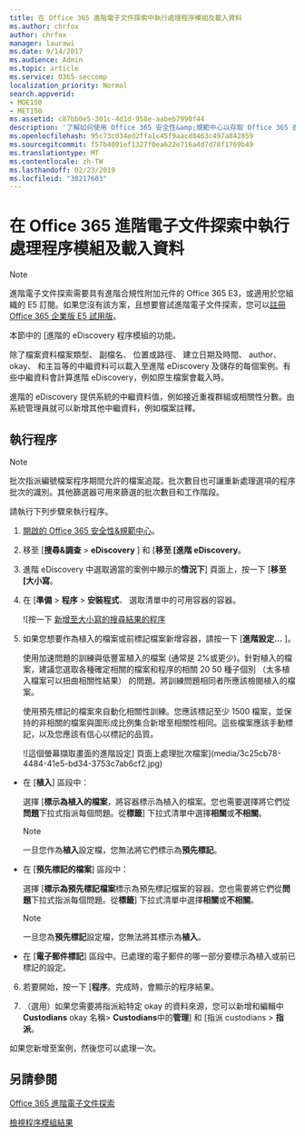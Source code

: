 ```yaml
---
title: 在 Office 365 進階電子文件探索中執行處理程序模組及載入資料
ms.author: chrfox
author: chrfox
manager: laurawi
ms.date: 9/14/2017
ms.audience: Admin
ms.topic: article
ms.service: O365-seccomp
localization_priority: Normal
search.appverid:
- MOE150
- MET150
ms.assetid: c87bb0e5-301c-4d1d-958e-aabeb7990f44
description: '了解如何使用 Office 365 安全性&amp;規範中心以存取 Office 365 進階 eDiscovery 及執行程序模組中的案例。  '
ms.openlocfilehash: 95c73c034ed2ffa1c45f9aacd8463c497a842859
ms.sourcegitcommit: f57b4001ef1327f0ea622e716a4d7d78f1769b49
ms.translationtype: MT
ms.contentlocale: zh-TW
ms.lasthandoff: 02/23/2019
ms.locfileid: "30217603"
---
```

# <a name="run-the-process-module-and-load-data-in-office-365-advanced-ediscovery"></a>在 Office 365 進階電子文件探索中執行處理程序模組及載入資料

> [!NOTE]
> 進階電子文件探索需要具有進階合規性附加元件的 Office 365 E3，或適用於您組織的 E5 訂閱。如果您沒有該方案，且想要嘗試進階電子文件探索，您可以[註冊 Office 365 企業版 E5 試用版](https://go.microsoft.com/fwlink/p/?LinkID=698279)。 
  
本節中的 [進階的 eDiscovery 程序模組的功能。 
  
除了檔案資料檔案類型、 副檔名、 位置或路徑、 建立日期及時間、 author、 okay、 和主旨等的中繼資料可以載入至進階 eDiscovery 及儲存的每個案例。有些中繼資料會計算進階 eDiscovery，例如原生檔案會載入時。 
  
進階的 eDiscovery 提供系統的中繼資料值，例如接近重複群組或相關性分數。由系統管理員就可以新增其他中繼資料，例如檔案註釋。 
  
## <a name="running-process"></a>執行程序

> [!NOTE]
> 批次指派編號檔案程序期間允許的檔案追蹤。批次數目也可讓重新處理選項的程序批次的識別。其他篩選器可用來篩選的批次數目和工作階段。 
  
請執行下列步驟來執行程序。
  
1. [開啟的 Office 365 安全性&amp;規範中心](go-to-the-securitycompliance-center.md)。 
    
2. 移至 [**搜尋&amp;調查** \> **eDiscovery** ] 和 [**移至 [進階 eDiscovery**。
    
3. 進階 eDiscovery 中選取適當的案例中顯示的**情況下**] 頁面上，按一下 [**移至 [大小寫**。
    
4. 在 [**準備** \> **程序** \> **安裝程式**、 選取清單中的可用容器的容器。
    
    ![按一下 [新增至大小寫的搜尋結果的程序](media/50bdc55c-d378-4881-b302-31ef785fa359.png)
  
5. 如果您想要作為植入的檔案或前標記檔案新增容器，請按一下 [**進階設定...** ]。 
    
    使用加速問題的訓練與低豐富植入的檔案 (通常是 2%或更少)。針對植入的檔案，建議您選取各種確定相關的檔案和程序的相關 20 50 種子個別 （太多植入檔案可以扭曲相關性結果） 的問題。將訓練問題相同者所應該檢閱植入的檔案。
    
    使用預先標記的檔案來自動化相關性訓練。您應該標記至少 1500 檔案，並保持的非相關的檔案與圖形成比例集合新增至相關性相同。這些檔案應該手動標記，以及您應該有信心以標記的品質。
    
    ![這個螢幕擷取畫面的進階設定] 頁面上處理批次檔案](media/3c25cb78-4484-41e5-bd34-3753c7ab6cf2.jpg)
  
  - 在 [**植入**] 區段中： 
    
    選擇 [**標示為植入的檔案**，將容器標示為植入的檔案。您也需要選擇將它們從**問題**下拉式指派每個問題。從**標籤**] 下拉式清單中選擇**相關**或**不相關**。 
    
    > [!NOTE]
    > 一旦您作為**植入**設定檔，您無法將它們標示為**預先標記**。 
  
  - 在 [**預先標記的檔案**] 區段中： 
    
    選擇 [**標示為預先標記檔案**標示為預先標記檔案的容器。您也需要將它們從**問題**下拉式指派每個問題。從**標籤**] 下拉式清單中選擇**相關**或**不相關**。 
    
    > [!NOTE]
    > 一旦您為**預先標記**設定檔，您無法將其標示為**植入**。 
  
  - 在 [**電子郵件標記**] 區段中。已處理的電子郵件的哪一部分要標示為植入或前已標記的設定。 
    
6. 若要開始，按一下 [**程序**。完成時，會顯示的程序結果。
    
7. （選用）如果您需要將指派給特定 okay 的資料來源，您可以新增和編輯中**Custodians** okay 名稱\> **Custodians**中的**管理**] 和 [指派 custodians \> **指派**。 
    
如果您新增至案例，然後您可以處理一次。
  
## <a name="see-also"></a>另請參閱

[Office 365 進階電子文件探索](office-365-advanced-ediscovery.md)
  
[檢視程序模組結果](view-process-module-results-in-advanced-ediscovery.md)

